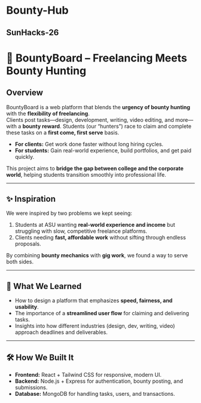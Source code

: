 # Bounty-Hub
## SunHacks-26
# 🎯 BountyBoard – Freelancing Meets Bounty Hunting  

## Overview  
BountyBoard is a web platform that blends the **urgency of bounty hunting** with the **flexibility of freelancing**.  
Clients post tasks—design, development, writing, video editing, and more—with a **bounty reward**. Students (our “hunters”) race to claim and complete these tasks on a **first come, first serve** basis.  

- **For clients:** Get work done faster without long hiring cycles.  
- **For students:** Gain real-world experience, build portfolios, and get paid quickly.  

This project aims to **bridge the gap between college and the corporate world**, helping students transition smoothly into professional life.  

---

## ✨ Inspiration  
We were inspired by two problems we kept seeing:  
1. Students at ASU wanting **real-world experience and income** but struggling with slow, competitive freelance platforms.  
2. Clients needing **fast, affordable work** without sifting through endless proposals.  

By combining **bounty mechanics** with **gig work**, we found a way to serve both sides.  

---

## 🧩 What We Learned  
- How to design a platform that emphasizes **speed, fairness, and usability**.  
- The importance of a **streamlined user flow** for claiming and delivering tasks.  
- Insights into how different industries (design, dev, writing, video) approach deadlines and deliverables.  

---

## 🛠️ How We Built It  
- **Frontend:** React + Tailwind CSS for responsive, modern UI.  
- **Backend:** Node.js + Express for authentication, bounty posting, and submissions.  
- **Database:** MongoDB for handling tasks, users, and transactions.
